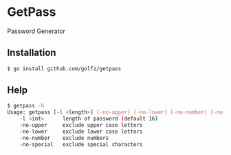 # GetPass
Password Generator

## Installation
```bash
$ go install github.com/golfz/getpass
```

## Help
```bash
$ getpass -h
Usage: getpass [-l <length>] [-no-upper] [-no-lower] [-no-number] [-no-special]
    -l <int>      length of password (default 16)
    -no-upper     exclude upper case letters
    -no-lower     exclude lower case letters
    -no-number    exclude numbers
    -no-special   exclude special characters
```

